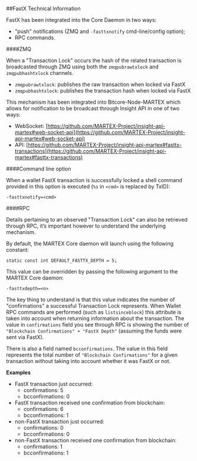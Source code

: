 ##FastX Technical Information

FastX has been integrated into the Core Daemon in two ways:
* "push" notifications (ZMQ and `-fasttxnotify` cmd-line/config option);
* RPC commands.

####ZMQ

When a "Transaction Lock" occurs the hash of the related transaction is broadcasted through ZMQ using both the `zmqpubrawtxlock` and `zmqpubhashtxlock` channels.

* `zmqpubrawtxlock`: publishes the raw transaction when locked via FastX
* `zmqpubhashtxlock`: publishes the transaction hash when locked via FastX

This mechanism has been integrated into Bitcore-Node-MARTEX which allows for notification to be broadcast through Insight API in one of two ways:
* WebSocket: [https://github.com/MARTEX-Project/insight-api-martex#web-socket-api](https://github.com/MARTEX-Project/insight-api-martex#web-socket-api) 
* API: [https://github.com/MARTEX-Project/insight-api-martex#fasttx-transactions](https://github.com/MARTEX-Project/insight-api-martex#fasttx-transactions) 

####Command line option

When a wallet FastX transaction is successfully locked a shell command provided in this option is executed (`%s` in `<cmd>` is replaced by TxID):

```
-fasttxnotify=<cmd>
```

####RPC

Details pertaining to an observed "Transaction Lock" can also be retrieved through RPC, it’s important however to understand the underlying mechanism.

By default, the MARTEX Core daemon will launch using the following constant:

```
static const int DEFAULT_FASTTX_DEPTH = 5;
```

This value can be overridden by passing the following argument to the MARTEX Core daemon:

```
-fasttxdepth=<n>
```

The key thing to understand is that this value indicates the number of "confirmations" a successful Transaction Lock represents. When Wallet RPC commands are performed (such as `listsinceblock`) this attribute is taken into account when returning information about the transaction. The value in `confirmations` field you see through RPC is showing the number of `"Blockchain Confirmations" + "FastX Depth"` (assuming the funds were sent via FastX).

There is also a field named `bcconfirmations`. The value in this field represents the total number of `"Blockchain Confirmations"` for a given transaction without taking into account whether it was FastX or not.

**Examples**
* FastX transaction just occurred:
    * confirmations: 5
    * bcconfirmations: 0
* FastX transaction received one confirmation from blockchain:
    * confirmations: 6
    * bcconfirmations: 1
* non-FastX transaction just occurred:
    * confirmations: 0
    * bcconfirmations: 0
* non-FastX transaction received one confirmation from blockchain:
    * confirmations: 1
    * bcconfirmations: 1
